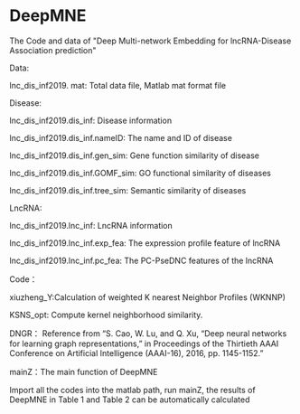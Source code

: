 # DeepMNE
The Code and data of "Deep Multi-network Embedding for lncRNA-Disease Association prediction"

Data:

lnc_dis_inf2019. mat: Total data file, Matlab mat format file

Disease:

lnc_dis_inf2019.dis_inf:  Disease  information

lnc_dis_inf2019.dis_inf.nameID: The name and ID of disease

lnc_dis_inf2019.dis_inf.gen_sim: Gene function similarity of disease

lnc_dis_inf2019.dis_inf.GOMF_sim: GO functional similarity of diseases

lnc_dis_inf2019.dis_inf.tree_sim: Semantic similarity of diseases

LncRNA:

lnc_dis_inf2019.lnc_inf: LncRNA information

lnc_dis_inf2019.lnc_inf.exp_fea: The expression profile feature of lncRNA

lnc_dis_inf2019.lnc_inf.pc_fea: The PC-PseDNC features of the lncRNA 

Code：

xiuzheng_Y:Calculation of weighted K nearest Neighbor Profiles (WKNNP)

KSNS_opt: Compute kernel neighborhood similarity.

DNGR： Reference from “S. Cao, W. Lu, and Q. Xu, “Deep neural networks for learning graph representations,” in Proceedings of the Thirtieth AAAI Conference on Artificial Intelligence (AAAI-16), 2016, pp. 1145-1152.”

mainZ：The main function of DeepMNE

Import all the codes into the matlab path, run mainZ, the results of DeepMNE in Table 1 and Table 2 can be automatically calculated

